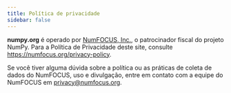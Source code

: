```yaml
---
title: Política de privacidade
sidebar: false
---
```


**numpy.org** é operado por [NumFOCUS, Inc.](https://numfocus.org), o patrocinador fiscal do projeto NumPy. Para a Política de Privacidade deste site, consulte https://numfocus.org/privacy-policy.

Se você tiver alguma dúvida sobre a política ou as práticas de coleta de dados do NumFOCUS, uso e divulgação, entre em contato com a equipe do NumFOCUS em privacy@numfocus.org.
